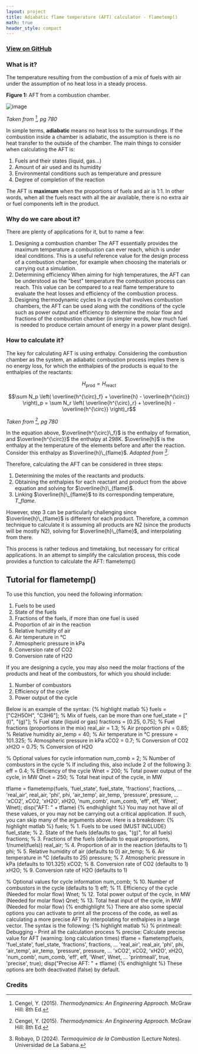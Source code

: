 ```yaml
---
layout: project
title: Adiabatic flame temperature (AFT) calculator - flametemp()
math: true
header_style: compact
---
```


### [View on GitHub](https://github.com/yoon-zh/flametemp)

### What is it?

The temperature resulting from the combustion of a mix of fuels with air under the assumption of no heat loss in a steady process.

**Figure 1:** AFT from a combustion chamber.

![image](https://github.com/user-attachments/assets/b2c00af6-0b87-471b-9bdf-b8abb648647f)

*Taken from [^1], pg 780*

In simple terms, **adiabatic** means no heat loss to the surroundings. If the combustion inside a chamber is adiabatic, the assumption is there is no heat transfer to the outside of the chamber.
The main things to consider when calculating the AFT is:

1. Fuels and their states (liquid, gas...)
2. Amount of air used and its humidity
3. Environmental conditions such as temperature and pressure
4. Degree of completion of the reaction

The AFT is **maximum** when the proportions of fuels and air is 1:1. In other words, when all the fuels react with all the air available, there is no extra air or fuel components left in the product.

### Why do we care about it?

There are plenty of applications for it, but to name a few:

1. Designing a combustion chamber
The AFT essentially provides the maximum temperature a combustion can ever reach, which is under ideal conditions. This is a useful reference value for the design process of a combustion chamber, for example when choosing the materials or carrying out a simulation.
2. Determining efficiency
When aiming for high temperatures, the AFT can be understood as the "best" temperature the combustion process can reach. This value can be compared to a real flame temperature to evaluate the heat losses and efficiency of the combustion process.
3. Designing thermodynamic cycles
In a cycle that involves combustion chambers, the AFT can be used along with the conditions of the cycle such as power output and efficiency to determine the molar flow and fractions of the combustion chamber (in simpler words, how much fuel is needed to produce certain amount of energy in a power plant design).

### How to calculate it?

The key for calculating AFT is using enthalpy. Considering the combustion chamber as the system, an adiabatic combustion process implies there is no energy loss, for which the enthalpies of the products is equal to the enthalpies of the reactants:

<!--![image](https://github.com/user-attachments/assets/dbd67560-970f-4bb2-8248-c25c8eb43f84)-->

$$H_{\text{prod}} = H_{\text{react}}$$

$$\sum N_p \left( \overline{h^{\circ}_f} + \overline{h} - \overline{h^{\circ}} \right)_p = \sum N_r \left( \overline{h^{\circ}_r} + \overline{h} - \overline{h^{\circ}} \right)_r$$

*Taken from [^1], pg 780*

In the equation above, $\overline{h^{\circ}\_f}$ is the enthalpy of formation, and $\overline{h^{\circ}}$ the enthalpy at 298K. $\overline{h}$ is the enthalpy at the temperature of the elements before and after the reaction. Consider this enthalpy as $\overline{h}\_{flame}$. *Adapted from [^2].*

Therefore, calculating the AFT can be considered in three steps:
1. Determining the moles of the reactants and products.
2. Obtaining the enthalpies for each reactant and product from the above equation and solving for $\overline{h}\_{flame}$.
3. Linking $\overline{h}\_{flame}$ to its corresponding temperature, $T\_{flame}$.

However, step 3 can be particularly challenging since $\overline{h}\_{flame}$ is different for each product. Therefore, a common technique to calculate it is assuming all products are N2 (since the products will be mostly N2), solving for $\overline{h}\_{flame}$, and interpolating from there.

This process is rather tedious and timetaking, but necessary for critical applications. In an attempt to simplify the calculation process, this code provides a function to calculate the AFT: flametemp()

## Tutorial for flametemp()

To use this function, you need the following information:
1. Fuels to be used
2. State of the fuels
3. Fractions of the fuels, if more than one fuel is used
4. Proportion of air in the reaction 
5. Relative humidity of air
6. Air temperature in °C
7. Atmospheric pressure in kPa
8. Conversion rate of CO2
9. Conversion rate of H2O

If you are designing a cycle, you may also need the molar fractions of the products and heat of the combustors, for which you should include:

1. Number of combustors
2. Efficiency of the cycle
3. Power output of the cycle

Below is an example of the syntax:
{% highlight matlab %}
fuels = ["C2H5OH", "C3H6"];     % Mix of fuels, can be more than one
fuel_state = ["(l)", "(g)"];    % Fuel state (liquid or gas)
fractions = [0.25, 0.75];       % Fuel fractions (proportions in the mix)
real_air = 1.3;                 % Air proportion
phi = 0.85;                     % Relative humidity
air_temp = 40;                  % Air temperature in °C
pressure = 101.325;             % Atmospheric pressure in kPa
xCO2 = 0.7;                     % Conversion of CO2
xH2O = 0.75;                    % Conversion of H2O

% Optional values for cycle information
num_comb = 2;                   % Number of combustors in the cycle
% If including this, also include 2 of the following 3:
eff = 0.4;                      % Efficiency of the cycle
Wnet = 200;                     % Total power output of the cycle, in MW
Qnet = 250;                     % Total heat input of the cycle, in MW


tflame = flametemp(fuels, 'fuel_state', fuel_state, 'fractions', fractions, ...
    'real_air', real_air, 'phi', phi, 'air_temp', air_temp, 'pressure', pressure, ...
    'xCO2', xCO2, 'xH2O', xH2O, 'num_comb', num_comb, 'eff', eff, 'Wnet', Wnet);
disp("AFT: " + tflame)
{% endhighlight %}
You may not have all of these values, or you may not be carrying out a critical application. If such, you can skip many of the arguments above. Here is a breakdown:
{% highlight matlab %}
fuels;      % 1. Fuels to be used (MUST INCLUDE)
fuel_state; % 2. State of the fuels (defaults to gas, "(g)", for all fuels)
fractions;  % 3. Fractions of the fuels (defaults to equal proportions, 1/numel(fuels))
real_air;   % 4. Proportion of air in the reaction (defaults to 1)
phi;        % 5. Relative humidity of air (defaults to 0)
air_temp;   % 6. Air temperature in °C (defaults to 25)
pressure;   % 7. Atmospheric pressure in kPa (defaults to 101.325)
xCO2;       % 8. Conversion rate of CO2 (defaults to 1)
xH2O;       % 9. Conversion rate of H2O (defaults to 1)

% Optional values for cycle information
num_comb;   % 10. Number of combustors in the cycle (defaults to 1)
eff;        % 11. Efficiency of the cycle (Needed for molar flow)
Wnet;       % 12. Total power output of the cycle, in MW (Needed for molar flow)
Qnet;       % 13. Total heat input of the cycle, in MW (Needed for molar flow)
{% endhighlight %}
There are also some special options you can activate to print all the process of the code, as well as calculating a more precise AFT by interpolating for enthalpies in a large vector. The syntax is the following:
{% highlight matlab %}
% printmeall: Debugging - Print all the calculation process
% precise: Calculate precise value for AFT (warning: long calculation times)
tflame = flametemp(fuels, 'fuel_state', fuel_state, 'fractions', fractions, ...
    'real_air', real_air, 'phi', phi, 'air_temp', air_temp, 'pressure', pressure, ...
    'xCO2', xCO2, 'xH2O', xH2O, 'num_comb', num_comb, 'eff', eff, 'Wnet', Wnet, ...
    'printmeall', true, 'precise', true);
disp("Precise AFT: " + tflame)
{% endhighlight %}
These options are both deactivated (false) by default.

### Credits

[^1]: Cengel, Y. (2015). _Thermodynamics: An Engineering Approach._ McGraw Hill: 8th Ed. 
[^2]: Robayo, D (2024). _Termoquímica de la Combustion_ (Lecture Notes). Universidad de La Sabana.

<!--Written by Jorge Porras (2025)-->
